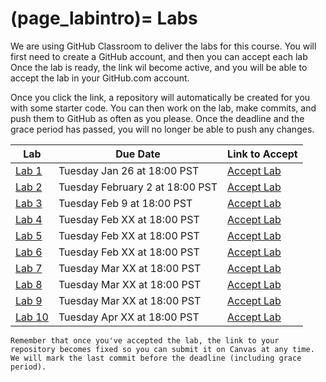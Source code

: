 (page_labintro)=
Labs
=======================

<head>
    <base target="_blank">
</head>

We are using GitHub Classroom to deliver the labs for this course.
You will first need to create a GitHub account, and then you can accept each lab
Once the lab is ready, the link wil become active, and you will be able to accept the lab in your GitHub.com account.

Once you click the link, a repository will automatically be created for you with some starter code.
You can then work on the lab, make commits, and push them to GitHub as often as you please. 
Once the deadline and the grace period has passed, you will no longer be able to push any changes.

| Lab                     | Due Date                      | Link to Accept                                        |
|-------------------------|-------------------------------|-------------------------------------------------------|
| [Lab 1](week01/lab.md)  | Tuesday Jan 26 at 18:00 PST | [Accept Lab](https://classroom.github.com/a/6T444r1F) |
| [Lab 2](week02/lab.md)  | Tuesday February 2 at 18:00 PST | [Accept Lab](https://classroom.github.com/a/KALHiWyg)                                        |
| [Lab 3](week03/lab.md)  | Tuesday Feb 9 at 18:00 PST | [Accept Lab](https://classroom.github.com/a/1fKuuAbo)                                        |
| [Lab 4](week99/lab.md)  | Tuesday Feb XX at 18:00 PST | [Accept Lab]()                                        |
| [Lab 5](week99/lab.md)  | Tuesday Feb XX at 18:00 PST | [Accept Lab]()                                        |
| [Lab 6](week99/lab.md)  | Tuesday Feb XX at 18:00 PST | [Accept Lab]()                                        |
| [Lab 7](week99/lab.md)  | Tuesday Mar XX at 18:00 PST | [Accept Lab]()                                        |
| [Lab 8](week99/lab.md)  | Tuesday Mar XX at 18:00 PST | [Accept Lab]()                                        |
| [Lab 9](week99/lab.md)  | Tuesday Mar XX at 18:00 PST | [Accept Lab]()                                        |
| [Lab 10](week99/lab.md) | Tuesday Apr XX at 18:00 PST | [Accept Lab]()                                        |

```{tip}
Remember that once you've accepted the lab, the link to your repository becomes fixed so you can submit it on Canvas at any time. We will mark the last commit before the deadline (including grace period).
```